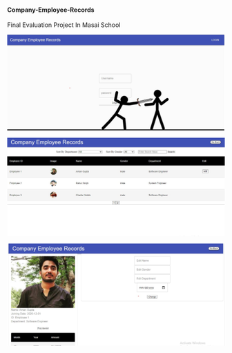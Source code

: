 #### Company-Employee-Records
Final Evaluation Project In Masai School


![Screenshot](https://github.com/amananku26/Company-Employee-Records/blob/main/assests/cer1.jpg)

![Screenshot](https://github.com/amananku26/Company-Employee-Records/blob/main/assests/cer2.jpg)

![Screenshot](https://github.com/amananku26/Company-Employee-Records/blob/main/assests/cer3.jpg)